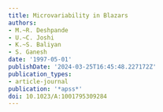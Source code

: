 ```yaml
---
title: Microvariability in Blazars
authors:
- M.~R. Deshpande
- U.~C. Joshi
- K.~S. Baliyan
- S. Ganesh
date: '1997-05-01'
publishDate: '2024-03-25T16:45:48.227172Z'
publication_types:
- article-journal
publication: '*apss*'
doi: 10.1023/A:1001795309284
---
```


